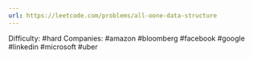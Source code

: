 ```yaml
---
url: https://leetcode.com/problems/all-oone-data-structure
---
```


Difficulty: #hard
Companies: #amazon #bloomberg #facebook #google #linkedin #microsoft #uber